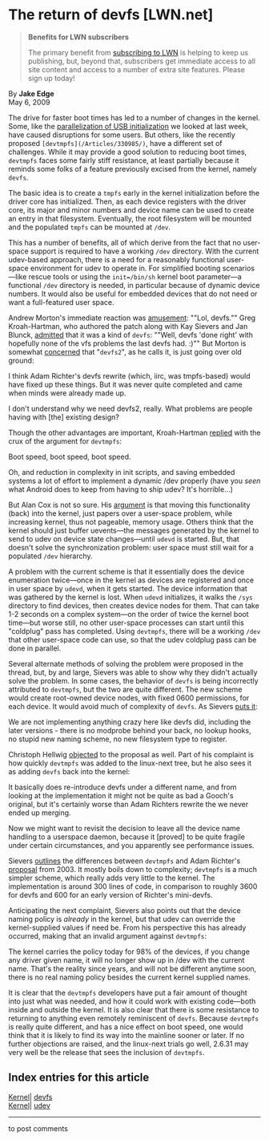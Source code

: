 # The return of devfs [LWN.net]

> **Benefits for LWN subscribers**
> 
> The primary benefit from [subscribing to LWN](/Promo/nst-nag5/subscribe) is helping to keep us publishing, but, beyond that, subscribers get immediate access to all site content and access to a number of extra site features. Please sign up today! 

By **Jake Edge**  
May 6, 2009 

The drive for faster boot times has led to a number of changes in the kernel. Some, like the [parallelization of USB initialization](/Articles/330378/) we looked at last week, have caused disruptions for some users. But others, like the recently proposed `[devtmpfs](/Articles/330985/)`, have a different set of challenges. While it may provide a good solution to reducing boot times, `devtmpfs` faces some fairly stiff resistance, at least partially because it reminds some folks of a feature previously excised from the kernel, namely `devfs`. 

The basic idea is to create a `tmpfs` early in the kernel initialization before the driver core has initialized. Then, as each device registers with the driver core, its major and minor numbers and device name can be used to create an entry in that filesystem. Eventually, the root filesystem will be mounted and the populated `tmpfs` can be mounted at `/dev`. 

This has a number of benefits, all of which derive from the fact that no user-space support is required to have a working `/dev` directory. With the current udev-based approach, there is a need for a reasonably functional user-space environment for udev to operate in. For simplified booting scenarios—like rescue tools or using the `init=/bin/sh` kernel boot parameter—a functional `/dev` directory is needed, in particular because of dynamic device numbers. It would also be useful for embedded devices that do not need or want a full-featured user space. 

Andrew Morton's immediate reaction was [amusement](/Articles/331939/): ""Lol, devfs."" Greg Kroah-Hartman, who authored the patch along with Kay Sievers and Jan Blunck, [admitted](/Articles/331941/) that it was a kind of `devfs`: ""Well, devfs 'done right' with hopefully none of the vfs problems the last devfs had. :)"" But Morton is somewhat [concerned](/Articles/331943/) that "`devfs2`", as he calls it, is just going over old ground: 

I think Adam Richter's devfs rewrite (which, iirc, was tmpfs-based) would have fixed up these things. But it was never quite completed and came when minds were already made up. 

I don't understand why we need devfs2, really. What problems are people having with [the] existing design? 

Though the other advantages are important, Kroah-Hartman [replied](/Articles/331944/) with the crux of the argument for `devtmpfs`: 

Boot speed, boot speed, boot speed. 

Oh, and reduction in complexity in init scripts, and saving embedded systems a lot of effort to implement a dynamic /dev properly (have you _seen_ what Android does to keep from having to ship udev? It's horrible...) 

But Alan Cox is not so sure. His [argument](/Articles/331986/) is that moving this functionality (back) into the kernel, just papers over a user-space problem, while increasing kernel, thus not pageable, memory usage. Others think that the kernel should just buffer uevents—the messages generated by the kernel to send to udev on device state changes—until `udevd` is started. But, that doesn't solve the synchronization problem: user space must still wait for a populated `/dev` hierarchy. 

A problem with the current scheme is that it essentially does the device enumeration twice—once in the kernel as devices are registered and once in user space by `udevd`, when it gets started. The device information that was gathered by the kernel is lost. When `udevd` initializes, it walks the `/sys` directory to find devices, then creates device nodes for them. That can take 1-2 seconds on a complex system—on the order of twice the kernel boot time—but worse still, no other user-space processes can start until this "coldplug" pass has completed. Using `devtmpfs`, there will be a working `/dev` that other user-space code can use, so that the udev coldplug pass can be done in parallel. 

Several alternate methods of solving the problem were proposed in the thread, but, by and large, Sievers was able to show why they didn't actually solve the problem. In some cases, the behavior of `devfs` is being incorrectly attributed to `devtmpfs`, but the two are quite different. The new scheme would create root-owned device nodes, with fixed 0600 permissions, for each device. It would avoid much of complexity of `devfs`. As Sievers [puts it](/Articles/331999/): 

We are not implementing anything crazy here like devfs did, including the later versions - there is no modprobe behind your back, no lookup hooks, no stupid new naming scheme, no new filesystem type to register. 

Christoph Hellwig [objected](/Articles/332009/) to the proposal as well. Part of his complaint is how quickly `devtmpfs` was added to the linux-next tree, but he also sees it as adding `devfs` back into the kernel: 

It basically does re-introduce devfs under a different name, and from looking at the implementation it might not be quite as bad a Gooch's original, but it's certainly worse than Adam Richters rewrite the we never ended up merging. 

Now we might want to revisit the decision to leave all the device name handling to a userspace daemon, because it [proved] to be quite fragile under certain circumstances, and you apparently see performance issues. 

Sievers [outlines](/Articles/332021/) the differences between `devtmpfs` and Adam Richter's [proposal](http://marc.info/?l=linux-kernel&m=104138806530375&w=2) from 2003. It mostly boils down to complexity; `devtmpfs` is a much simpler scheme, which really adds very little to the kernel. The implementation is around 300 lines of code, in comparison to roughly 3600 for devfs and 600 for an early version of Richter's mini-devfs. 

Anticipating the next complaint, Sievers also points out that the device naming policy is _already_ in the kernel, but that udev can override the kernel-supplied values if need be. From his perspective this has already occurred, making that an invalid argument against `devtmpfs`: 

The kernel carries the policy today for 98% of the devices, if you change any driver given name, it will no longer show up in /dev with the current name. That's the reality since years, and will not be different anytime soon, there is no real naming policy besides the current kernel supplied names. 

It is clear that the `devtmpfs` developers have put a fair amount of thought into just what was needed, and how it could work with existing code—both inside and outside the kernel. It is also clear that there is some resistance to returning to anything even remotely reminiscent of `devfs`. Because `devtmpfs` is really quite different, and has a nice effect on boot speed, one would think that it is likely to find its way into the mainline sooner or later. If no further objections are raised, and the linux-next trials go well, 2.6.31 may very well be the release that sees the inclusion of `devtmpfs`. 

  
Index entries for this article  
---  
[Kernel](/Kernel/Index)| [devfs](/Kernel/Index#devfs)  
[Kernel](/Kernel/Index)| [udev](/Kernel/Index#udev)  
  


* * *

to post comments 
